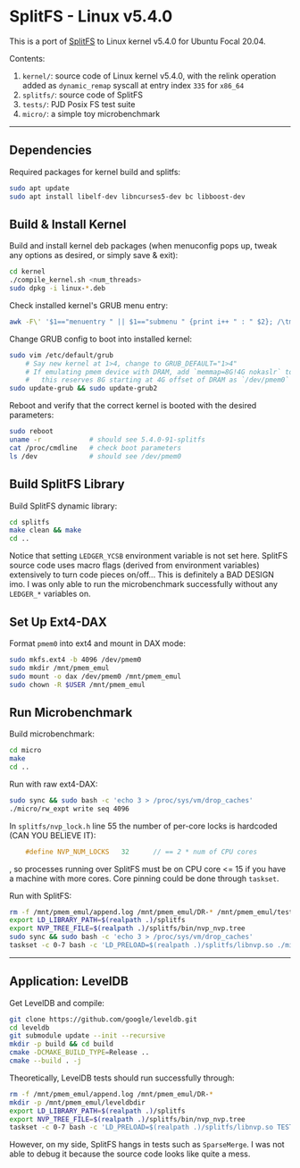 # SplitFS - Linux v5.4.0

This is a port of [SplitFS](https://github.com/utsaslab/SplitFS) to Linux kernel v5.4.0 for Ubuntu Focal 20.04.

Contents:

1. `kernel/`: source code of Linux kernel v5.4.0, with the relink operation added as `dynamic_remap` syscall at entry index `335` for `x86_64`
2. `splitfs/`: source code of SplitFS
3. `tests/`: PJD Posix FS test suite
4. `micro/`: a simple toy microbenchmark

---

## Dependencies

Required packages for kernel build and splitfs:

```bash
sudo apt update
sudo apt install libelf-dev libncurses5-dev bc libboost-dev
```

## Build & Install Kernel

Build and install kernel deb packages (when menuconfig pops up, tweak any options as desired, or simply save & exit):

```bash
cd kernel
./compile_kernel.sh <num_threads>
sudo dpkg -i linux-*.deb
```

Check installed kernel's GRUB menu entry:

```bash
awk -F\' '$1=="menuentry " || $1=="submenu " {print i++ " : " $2}; /\tmenuentry / {print "\t" i-1">"j++ " : " $2};' /boot/grub/grub.cfg
```

Change GRUB config to boot into installed kernel:

```bash
sudo vim /etc/default/grub
    # Say new kernel at 1>4, change to GRUB_DEFAULT="1>4"
    # If emulating pmem device with DRAM, add `memmap=8G!4G nokaslr` to GRUB_CMDLINE_LINUX_DEFAULT
    #   this reserves 8G starting at 4G offset of DRAM as `/dev/pmem0`
sudo update-grub && sudo update-grub2
```

Reboot and verify that the correct kernel is booted with the desired parameters:

```bash
sudo reboot
uname -r            # should see 5.4.0-91-splitfs
cat /proc/cmdline   # check boot parameters
ls /dev             # should see /dev/pmem0
```

## Build SplitFS Library

Build SplitFS dynamic library:

```bash
cd splitfs
make clean && make
cd ..
```

Notice that setting `LEDGER_YCSB` environment variable is not set here. SplitFS source code uses macro flags (derived from environment variables) extensively to turn code pieces on/off... This is definitely a BAD DESIGN imo. I was only able to run the microbenchmark successfully without any `LEDGER_*` variables on.

## Set Up Ext4-DAX

Format `pmem0` into ext4 and mount in DAX mode:

```bash
sudo mkfs.ext4 -b 4096 /dev/pmem0
sudo mkdir /mnt/pmem_emul
sudo mount -o dax /dev/pmem0 /mnt/pmem_emul
sudo chown -R $USER /mnt/pmem_emul
```

## Run Microbenchmark

Build microbenchmark:

```bash
cd micro
make
cd ..
```

Run with raw ext4-DAX:

```bash
sudo sync && sudo bash -c 'echo 3 > /proc/sys/vm/drop_caches'
./micro/rw_expt write seq 4096
```

In `splitfs/nvp_lock.h` line 55 the number of per-core locks is hardcoded (CAN YOU BELIEVE IT):

```C
    #define NVP_NUM_LOCKS   32      // == 2 * num of CPU cores
```

, so processes running over SplitFS must be on CPU core <= 15 if you have a machine with more cores. Core pinning could be done through `taskset`.

Run with SplitFS:

```bash
rm -f /mnt/pmem_emul/append.log /mnt/pmem_emul/DR-* /mnt/pmem_emul/test.txt
export LD_LIBRARY_PATH=$(realpath .)/splitfs
export NVP_TREE_FILE=$(realpath .)/splitfs/bin/nvp_nvp.tree
sudo sync && sudo bash -c 'echo 3 > /proc/sys/vm/drop_caches'
taskset -c 0-7 bash -c 'LD_PRELOAD=$(realpath .)/splitfs/libnvp.so ./micro/rw_expt write seq 4096'
```

---

## Application: LevelDB

Get LevelDB and compile:

```bash
git clone https://github.com/google/leveldb.git
cd leveldb
git submodule update --init --recursive
mkdir -p build && cd build
cmake -DCMAKE_BUILD_TYPE=Release ..
cmake --build . -j
```

Theoretically, LevelDB tests should run successfully through:

```bash
rm -f /mnt/pmem_emul/append.log /mnt/pmem_emul/DR-*
mkdir -p /mnt/pmem_emul/leveldbdir
export LD_LIBRARY_PATH=$(realpath .)/splitfs
export NVP_TREE_FILE=$(realpath .)/splitfs/bin/nvp_nvp.tree
taskset -c 0-7 bash -c 'LD_PRELOAD=$(realpath .)/splitfs/libnvp.so TEST_TMPDIR=/mnt/pmem_emul/leveldbdir ./leveldb/build/leveldb_tests'
```

However, on my side, SplitFS hangs in tests such as `SparseMerge`. I was not able to debug it because the source code looks like quite a mess.
